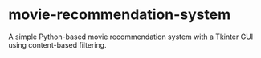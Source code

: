# movie-recommendation-system
A simple Python-based movie recommendation system with a Tkinter GUI using content-based filtering.
